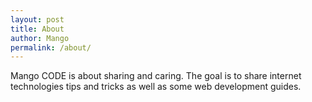 ```yaml
---
layout: post
title: About
author: Mango
permalink: /about/
---
```


Mango CODE is about sharing and caring. The goal is to share internet technologies tips and tricks as well as some web development guides.